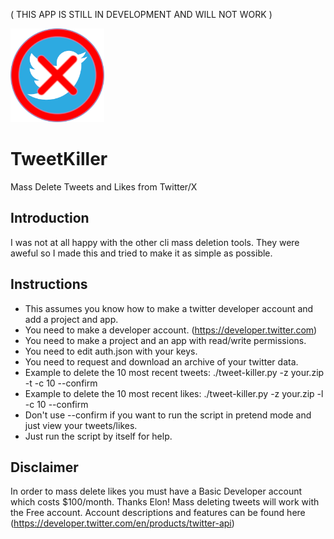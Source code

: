 ( THIS APP IS STILL IN DEVELOPMENT AND WILL NOT WORK )

<img src="https://github.com/tgwaste/TweetKiller/blob/main/icon.png" height=150 width=150>

# TweetKiller
Mass Delete Tweets and Likes from Twitter/X

## Introduction
I was not at all happy with the other cli mass deletion tools. They were aweful so I made this and tried to make it as simple as possible.

## Instructions
- This assumes you know how to make a twitter developer account and add a project and app.
- You need to make a developer account. (https://developer.twitter.com)
- You need to make a project and an app with read/write permissions.
- You need to edit auth.json with your keys.
- You need to request and download an archive of your twitter data.
- Example to delete the 10 most recent tweets: ./tweet-killer.py -z your.zip -t -c 10 --confirm
- Example to delete the 10 most recent likes: ./tweet-killer.py -z your.zip -l -c 10 --confirm
- Don't use --confirm if you want to run the script in pretend mode and just view your tweets/likes.
- Just run the script by itself for help.

## Disclaimer
In order to mass delete likes you must have a Basic Developer account which costs $100/month. Thanks Elon!
Mass deleting tweets will work with the Free account.
Account descriptions and features can be found here (https://developer.twitter.com/en/products/twitter-api)
